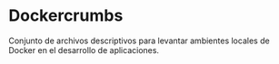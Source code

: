 # Dockercrumbs
Conjunto de archivos descriptivos para levantar ambientes locales de Docker en el desarrollo de aplicaciones.
